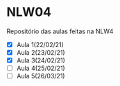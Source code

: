 # NLW04
Repositório das aulas feitas na NLW4

- [x] Aula 1(22/02/21) 
- [x] Aula 2(23/02/21) 
- [x] Aula 3(24/02/21)
- [ ] Aula 4(25/02/21)
- [ ] Aula 5(26/03/21)
